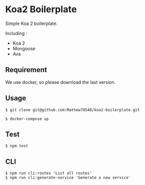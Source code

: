 # Koa2 Boilerplate

Simple Koa 2 boilerplate.

Including :
- Koa 2
- Mongoose
- Ava

## Requirement
We use docker, so please download the last version.

## Usage
```
$ git clone git@github.com:Mathew78540/koa2-boilerplate.git

$ docker-compose up
```

## Test
```
$ npm test
```

## CLI
```
$ npm run cli:routes 'List all routes'
$ npm run cli:generate-service 'Generate a new service'
```
